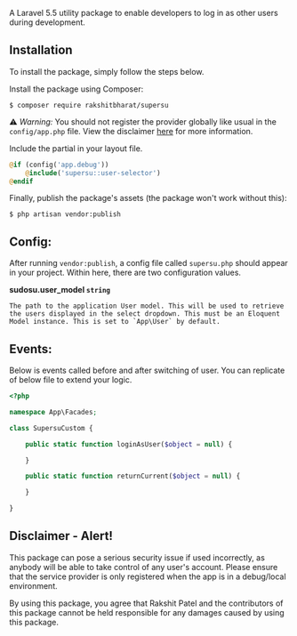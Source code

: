 A Laravel 5.5 utility package to enable developers to log in as other users during development.


## Installation

To install the package, simply follow the steps below.

Install the package using Composer:

```
$ composer require rakshitbharat/supersu
```

⚠️  *Warning:* You should not register the provider globally like usual in the `config/app.php` file. View the disclaimer [here](#disclaimer---danger) for more information.

Include the partial in your layout file.

```php
@if (config('app.debug'))
    @include('supersu::user-selector')
@endif
```

Finally, publish the package's assets (the package won't work without this):

```
$ php artisan vendor:publish
```

## Config:
After running `vendor:publish`, a config file called `supersu.php` should appear in your project. Within here, there are two configuration values.

**sudosu.user_model `string`**
```
The path to the application User model. This will be used to retrieve the users displayed in the select dropdown. This must be an Eloquent Model instance. This is set to `App\User` by default.
```

## Events:
Below is events called before and after switching of user. You can replicate of below file to extend your logic. 

```php
<?php

namespace App\Facades;

class SupersuCustom {

    public static function loginAsUser($object = null) {

    }

    public static function returnCurrent($object = null) {

    }

}
```

## Disclaimer - Alert!
This package can pose a serious security issue if used incorrectly, as anybody will be able to take control of any user's account. Please ensure that the service provider is only registered when the app is in a debug/local environment.

By using this package, you agree that Rakshit Patel and the contributors of this package cannot be held responsible for any damages caused by using this package.
